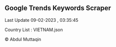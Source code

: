 

## Google Trends Keywords Scraper 
 
Last Update 09-02-2023 , 03:35:45

Country List :
VIETNAM.json



© Abdul Muttaqin 
